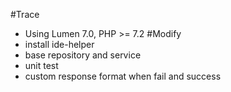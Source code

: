 #Trace
- Using Lumen 7.0, PHP >= 7.2
#Modify
- install ide-helper
- base repository and service
- unit test
- custom response format when fail and success
